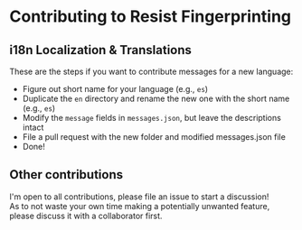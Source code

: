 # Contributing to Resist Fingerprinting

## i18n Localization & Translations

These are the steps if you want to contribute messages for a new language:

- Figure out short name for your language (e.g., `es`)
- Duplicate the `en` directory and rename the new one with the short name (e.g., `es`)
- Modify the `message` fields in `messages.json`, but leave the descriptions intact
- File a pull request with the new folder and modified messages.json file
- Done!

## Other contributions

I'm open to all contributions, please file an issue to start a discussion!  
As to not waste your own time making a potentially unwanted feature, please discuss it with a collaborator first.
